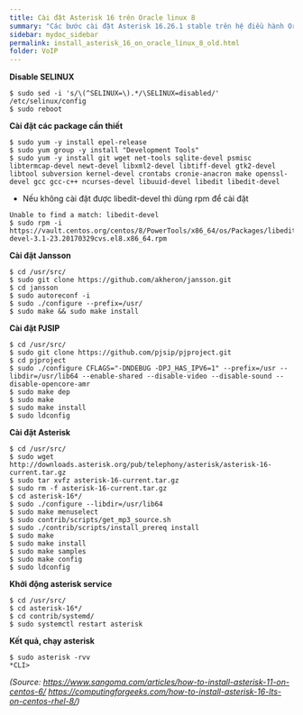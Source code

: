 ```yaml
---
title: Cài đặt Asterisk 16 trên Oracle linux 8
summary: "Các bước cài đặt Asterisk 16.26.1 stable trên hệ điều hành Oracle linux 8.6"
sidebar: mydoc_sidebar
permalink: install_asterisk_16_on_oracle_linux_8_old.html
folder: VoIP
---
```


**Disable SELINUX**

```
$ sudo sed -i 's/\(^SELINUX=\).*/\SELINUX=disabled/' /etc/selinux/config
$ sudo reboot
```

**Cài đặt các package cần thiết**

```
$ sudo yum -y install epel-release
$ sudo yum group -y install "Development Tools"
$ sudo yum -y install git wget net-tools sqlite-devel psmisc libtermcap-devel newt-devel libxml2-devel libtiff-devel gtk2-devel libtool subversion kernel-devel crontabs cronie-anacron make openssl-devel gcc gcc-c++ ncurses-devel libuuid-devel libedit libedit-devel
```

* Nếu không cài đặt được libedit-devel thì dùng rpm để cài đặt

```
Unable to find a match: libedit-devel
$ sudo rpm -i https://vault.centos.org/centos/8/PowerTools/x86_64/os/Packages/libedit-devel-3.1-23.20170329cvs.el8.x86_64.rpm
```

**Cài đặt Jansson**

```
$ cd /usr/src/
$ sudo git clone https://github.com/akheron/jansson.git
$ cd jansson
$ sudo autoreconf -i
$ sudo ./configure --prefix=/usr/
$ sudo make && sudo make install
```

**Cài đặt PJSIP**

```
$ cd /usr/src/
$ sudo git clone https://github.com/pjsip/pjproject.git
$ cd pjproject
$ sudo ./configure CFLAGS="-DNDEBUG -DPJ_HAS_IPV6=1" --prefix=/usr --libdir=/usr/lib64 --enable-shared --disable-video --disable-sound --disable-opencore-amr
$ sudo make dep
$ sudo make
$ sudo make install
$ sudo ldconfig
```

**Cài đặt Asterisk**

```
$ cd /usr/src/
$ sudo wget http://downloads.asterisk.org/pub/telephony/asterisk/asterisk-16-current.tar.gz
$ sudo tar xvfz asterisk-16-current.tar.gz
$ sudo rm -f asterisk-16-current.tar.gz
$ cd asterisk-16*/
$ sudo ./configure --libdir=/usr/lib64
$ sudo make menuselect
$ sudo contrib/scripts/get_mp3_source.sh
$ sudo ./contrib/scripts/install_prereq install
$ sudo make
$ sudo make install
$ sudo make samples
$ sudo make config
$ sudo ldconfig
```

**Khởi động asterisk service**

```
$ cd /usr/src/
$ cd asterisk-16*/
$ cd contrib/systemd/
$ sudo systemctl restart asterisk
```

**Kết quả, chạy asterisk**

```
$ sudo asterisk -rvv
*CLI>
```

*(Source: https://www.sangoma.com/articles/how-to-install-asterisk-11-on-centos-6/ https://computingforgeeks.com/how-to-install-asterisk-16-lts-on-centos-rhel-8/)*

